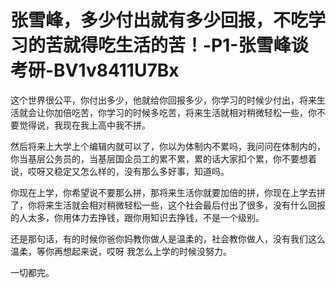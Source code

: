 # 张雪峰，多少付出就有多少回报，不吃学习的苦就得吃生活的苦！-P1-张雪峰谈考研-BV1v8411U7Bx

这个世界很公平，你付出多少，他就给你回报多少，你学习的时候少付出，将来生活就会让你加倍吃苦，你学习的时候多吃苦，将来生活就相对稍微轻松一些，你不要觉得说，我现在我上高中我不拼。

然后将来上大学上个编辑内就可以了，你以为体制内不累吗，我问问在体制内的，你当基层公务员的，当基层国企员工的累不累，累的话大家扣个累，你不要想着说，哎呀又稳定又怎么样的，没有那么多好事，知道吗。

你现在上学，你希望说不要那么拼，那将来生活你就要加倍的拼，你现在上学去拼了，你将来生活就会相对稍微轻松一些，这个社会最后付出了很多，没有什么回报的人太多，你用体力去挣钱，跟你用知识去挣钱，不是一个级别。

还是那句话，有的时候你爸你妈教你做人是温柔的，社会教你做人，没有我们这么温柔，等你再想起来说，哎呀 我怎么上学的时候没努力。

一切都完。